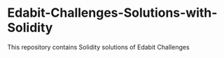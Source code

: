 # Edabit-Challenges-Solutions-with-Solidity
This repository contains Solidity solutions of Edabit Challenges
